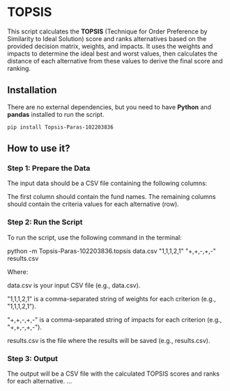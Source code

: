 # TOPSIS

This script calculates the **TOPSIS** (Technique for Order Preference by Similarity to Ideal Solution) score and ranks alternatives based on the provided decision matrix, weights, and impacts. It uses the weights and impacts to determine the ideal best and worst values, then calculates the distance of each alternative from these values to derive the final score and ranking.

## Installation

There are no external dependencies, but you need to have **Python** and **pandas** installed to run the script.

```pip install Topsis-Paras-102203836```

## How to use it?
### Step 1: Prepare the Data
The input data should be a CSV file containing the following columns:

The first column should contain the fund names.
The remaining columns should contain the criteria values for each alternative (row).

### Step 2: Run the Script
To run the script, use the following command in the terminal:


<!-- python topsis.py data.csv "1,1,1,2,1" "+,+,-,+,-" results.csv( agar mereko chalana hai to ) -->
python -m Topsis-Paras-102203836.topsis data.csv "1,1,1,2,1" "+,+,-,+,-" results.csv

Where:

data.csv is your input CSV file (e.g., data.csv).

"1,1,1,2,1" is a comma-separated string of weights for each criterion (e.g., "1,1,1,2,1").

"+,+,-,+,-" is a comma-separated string of impacts for each criterion (e.g., "+,+,-,+,-").

results.csv is the file where the results will be saved (e.g., results.csv).

### Step 3: Output
The output will be a CSV file with the calculated TOPSIS scores and ranks for each alternative.
...
